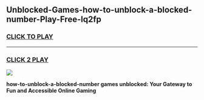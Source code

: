 
## Unblocked-Games-how-to-unblock-a-blocked-number-Play-Free-lq2fp
<h3>
<a href="https://premium76.site?title=how-to-unblock-a-blocked-number&ref=21A">CLICK TO PLAY</a></h3>
<hr>

<h3>
<a href="https://premium76.site?title=how-to-unblock-a-blocked-number&ref=21A">CLICK 2 PLAY</a>
  
</h3>

<a href="https://premium76.site?title=how-to-unblock-a-blocked-number&ref=21A"><img src="https://clearcache.store/games.png"></a>


**how-to-unblock-a-blocked-number games unblocked: Your Gateway to Fun and Accessible Online Gaming**
